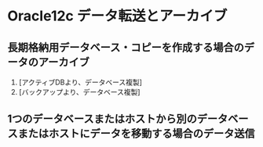 # Oracle12c データ転送とアーカイブ #

## 長期格納用データベース・コピーを作成する場合のデータのアーカイブ ##

1. [アクティブDBより、データベース複製]
1. [バックアップより、データベース複製]

## 1つのデータベースまたはホストから別のデータベースまたはホストにデータを移動する場合のデータ送信 ##
